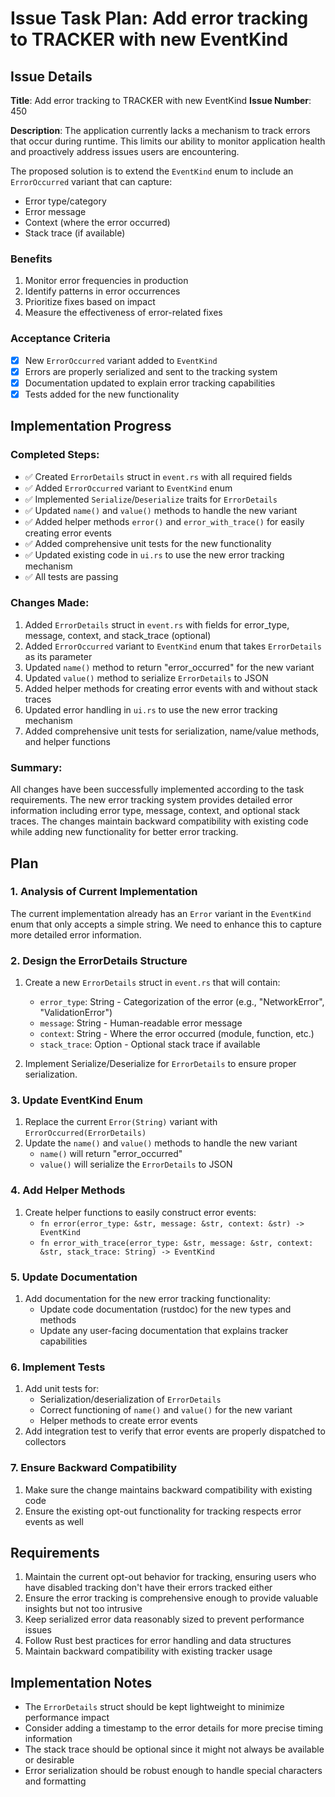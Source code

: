 # Issue Task Plan: Add error tracking to TRACKER with new EventKind

## Issue Details
**Title**: Add error tracking to TRACKER with new EventKind
**Issue Number**: 450

**Description**:
The application currently lacks a mechanism to track errors that occur during runtime. This limits our ability to monitor application health and proactively address issues users are encountering.

The proposed solution is to extend the `EventKind` enum to include an `ErrorOccurred` variant that can capture:
- Error type/category
- Error message
- Context (where the error occurred)
- Stack trace (if available)

### Benefits
1. Monitor error frequencies in production
2. Identify patterns in error occurrences
3. Prioritize fixes based on impact
4. Measure the effectiveness of error-related fixes

### Acceptance Criteria
- [x] New `ErrorOccurred` variant added to `EventKind`
- [x] Errors are properly serialized and sent to the tracking system
- [x] Documentation updated to explain error tracking capabilities
- [x] Tests added for the new functionality

## Implementation Progress

### Completed Steps:
- ✅ Created `ErrorDetails` struct in `event.rs` with all required fields
- ✅ Added `ErrorOccurred` variant to `EventKind` enum
- ✅ Implemented `Serialize`/`Deserialize` traits for `ErrorDetails`
- ✅ Updated `name()` and `value()` methods to handle the new variant
- ✅ Added helper methods `error()` and `error_with_trace()` for easily creating error events
- ✅ Added comprehensive unit tests for the new functionality
- ✅ Updated existing code in `ui.rs` to use the new error tracking mechanism
- ✅ All tests are passing

### Changes Made:
1. Added `ErrorDetails` struct in `event.rs` with fields for error_type, message, context, and stack_trace (optional)
2. Added `ErrorOccurred` variant to `EventKind` enum that takes `ErrorDetails` as its parameter
3. Updated `name()` method to return "error_occurred" for the new variant
4. Updated `value()` method to serialize `ErrorDetails` to JSON
5. Added helper methods for creating error events with and without stack traces
6. Updated error handling in `ui.rs` to use the new error tracking mechanism
7. Added comprehensive unit tests for serialization, name/value methods, and helper functions

### Summary:
All changes have been successfully implemented according to the task requirements. The new error tracking system provides detailed error information including error type, message, context, and optional stack traces. The changes maintain backward compatibility with existing code while adding new functionality for better error tracking.

## Plan

### 1. Analysis of Current Implementation
The current implementation already has an `Error` variant in the `EventKind` enum that only accepts a simple string. We need to enhance this to capture more detailed error information.

### 2. Design the ErrorDetails Structure
1. Create a new `ErrorDetails` struct in `event.rs` that will contain:
   - `error_type`: String - Categorization of the error (e.g., "NetworkError", "ValidationError")
   - `message`: String - Human-readable error message
   - `context`: String - Where the error occurred (module, function, etc.)
   - `stack_trace`: Option<String> - Optional stack trace if available

2. Implement Serialize/Deserialize for `ErrorDetails` to ensure proper serialization.

### 3. Update EventKind Enum
1. Replace the current `Error(String)` variant with `ErrorOccurred(ErrorDetails)`
2. Update the `name()` and `value()` methods to handle the new variant
   - `name()` will return "error_occurred" 
   - `value()` will serialize the `ErrorDetails` to JSON

### 4. Add Helper Methods
1. Create helper functions to easily construct error events:
   - `fn error(error_type: &str, message: &str, context: &str) -> EventKind`
   - `fn error_with_trace(error_type: &str, message: &str, context: &str, stack_trace: String) -> EventKind`

### 5. Update Documentation
1. Add documentation for the new error tracking functionality:
   - Update code documentation (rustdoc) for the new types and methods
   - Update any user-facing documentation that explains tracker capabilities

### 6. Implement Tests
1. Add unit tests for:
   - Serialization/deserialization of `ErrorDetails`
   - Correct functioning of `name()` and `value()` for the new variant
   - Helper methods to create error events
2. Add integration test to verify that error events are properly dispatched to collectors

### 7. Ensure Backward Compatibility
1. Make sure the change maintains backward compatibility with existing code
2. Ensure the existing opt-out functionality for tracking respects error events as well

## Requirements
1. Maintain the current opt-out behavior for tracking, ensuring users who have disabled tracking don't have their errors tracked either
2. Ensure the error tracking is comprehensive enough to provide valuable insights but not too intrusive
3. Keep serialized error data reasonably sized to prevent performance issues
4. Follow Rust best practices for error handling and data structures
5. Maintain backward compatibility with existing tracker usage

## Implementation Notes
- The `ErrorDetails` struct should be kept lightweight to minimize performance impact
- Consider adding a timestamp to the error details for more precise timing information
- The stack trace should be optional since it might not always be available or desirable
- Error serialization should be robust enough to handle special characters and formatting